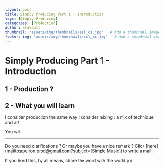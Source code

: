```yaml
---
layout: post
title: Simply Producing Part 1 - Introduction
tags: [Simply Producing]
categories: [Production]
author: alavault
thumbnail: "assets/img/thumbnails/ssl_cs.jpg"   # Add a thumbnail image on blog view
feature-img: "assets/img/thumbnails/ssl_cs.jpg"   # Add a thumbnail image on blog view
---
```


# Simply Producing Part 1 - Introduction

## 1 - Production ?

## 2 - What you will learn

I consider production the same way I consider mixing : a mix of technique and art.

You will


---

Do you need clarifications ? Or maybe you have a nice remark ? Click [here](mailto:apeiron.prod@gmail.com?subject=[Simple Music]) to write a mail.

If you liked this, by all means, share the word with the world \o/


